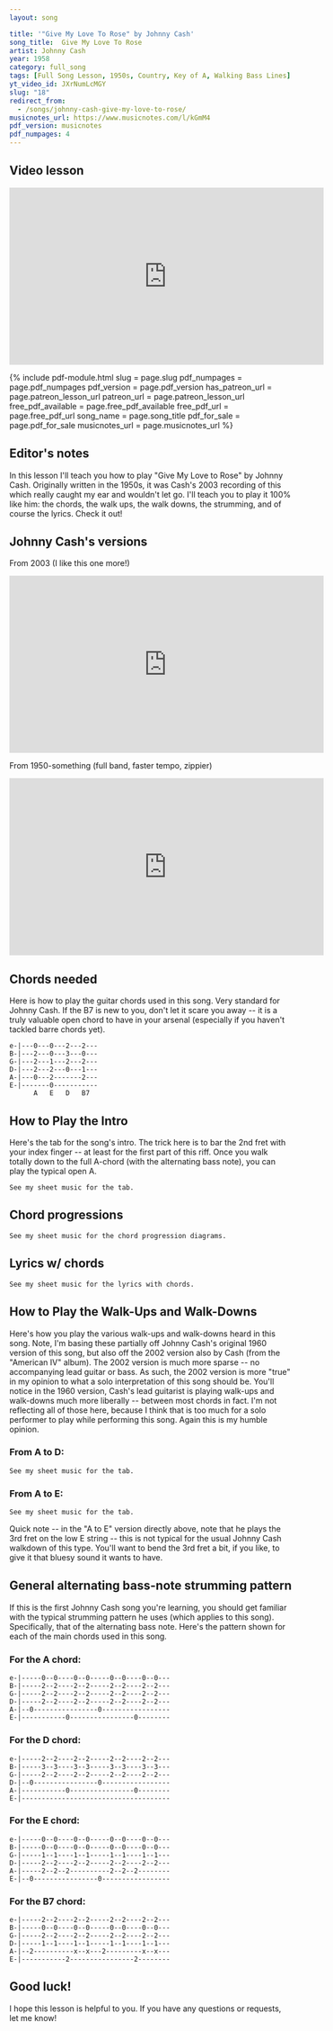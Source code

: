 ```yaml
---
layout: song

title: '"Give My Love To Rose" by Johnny Cash'
song_title:  Give My Love To Rose
artist: Johnny Cash
year: 1958
category: full_song
tags: [Full Song Lesson, 1950s, Country, Key of A, Walking Bass Lines]
yt_video_id: JXrNumLcMGY
slug: "18"
redirect_from:
  - /songs/johnny-cash-give-my-love-to-rose/
musicnotes_url: https://www.musicnotes.com/l/kGmM4
pdf_version: musicnotes
pdf_numpages: 4
---
```


## Video lesson

<iframe width="560" height="315" src="https://www.youtube.com/embed/JXrNumLcMGY?showinfo=0" frameborder="0" allowfullscreen></iframe>

{% include pdf-module.html slug = page.slug pdf_numpages = page.pdf_numpages pdf_version = page.pdf_version has_patreon_url = page.patreon_lesson_url patreon_url = page.patreon_lesson_url free_pdf_available = page.free_pdf_available free_pdf_url = page.free_pdf_url song_name = page.song_title pdf_for_sale = page.pdf_for_sale musicnotes_url = page.musicnotes_url %}

## Editor's notes

In this lesson I'll teach you how to play "Give My Love to Rose" by Johnny Cash. Originally written in the 1950s, it was Cash's 2003 recording of this which really caught my ear and wouldn't let go. I'll teach you to play it 100% like him: the chords, the walk ups, the walk downs, the strumming, and of course the lyrics. Check it out!

## Johnny Cash's versions

From 2003 (I like this one more!)

<iframe width="560" height="315" src="https://www.youtube.com/embed/D1LBKTONZ0M?showinfo=0" frameborder="0" allowfullscreen></iframe>

From 1950-something (full band, faster tempo, zippier)

<iframe width="560" height="315" src="https://www.youtube.com/embed/sv6iTbVYuvk?showinfo=0" frameborder="0" allowfullscreen></iframe>

## Chords needed

Here is how to play the guitar chords used in this song. Very standard for Johnny Cash. If the B7 is new to you, don't let it scare you away -- it is a truly valuable open chord to have in your arsenal (especially if you haven't tackled barre chords yet).

    e-|---0---0---2---2---
    B-|---2---0---3---0---
    G-|---2---1---2---2---
    D-|---2---2---0---1---
    A-|---0---2-------2---
    E-|-------0-----------
          A   E   D   B7

## How to Play the Intro

Here's the tab for the song's intro. The trick here is to bar the 2nd fret with your index finger -- at least for the first part of this riff. Once you walk totally down to the full A-chord (with the alternating bass note), you can play the typical open A.

    See my sheet music for the tab.

<!-- e-|----------------------------------------0--0----0--0-----0--0----0--0---
B-|---------------2----------(2)---(0)-----2--2----2--2-----2--2----2--2---
G-|---------------2----------(2)---(1)-----2--2----2--2-----2--2----2--2---
D-|---------------2----------(2)---(2)-----2--2----2--2-----2--2----2--2---
A-|---0--2--3--4-----4--4--3-----2------0----------------0-----------------
E-|----------------------------------------------0----------------0-------- -->


## Chord progressions

    See my sheet music for the chord progression diagrams.

<!-- INTRO
| A . . . | . . . . | . . . . | . . . . |

VERSE, first half
"I found him by the railroad tracks this morning..."
| A  . . . | E  . . . | A . . . | A . . . |
| A  . . . | E  . . . | A . . . | A . . . |
| D  . . . | D  . . . | A . . . | A . . . |
| B7 . . . | B7 . . . | E . . . | E . . . |

VERSE, second half
"He said they let me out of prison out in Frisco..."
| A . . . | E . . . | A . . . | A . . . |
| A . . . | E . . . | A . . . | A . . . |
| D . . . | D . . . | A . . . | A . . . |
| E . . . | E . . . | A . . . | A . . . |

CHORUS
"Give my love to Rose, please won't you mister..."
| D . . . | D . . . | A . . . | A . . . |
| E . . . | E . . . | A . . . | A . . . |
| D . . . | D . . . | A . . . | A . . . |
| E . . . | E . . . | A . . . | A . . . | -->


## Lyrics w/ chords

    See my sheet music for the lyrics with chords.

<!-- A                E                    A
I found him by the railroad tracks this morning
A                E             A (walk up)
I could see that he was nearly dead
D                             A
I knelt down beside him and I listened
        B7                              E
Just to hear the words the dying fellow said

             A             E             A
He said they let me out of prison out in Frisco
    A                   E                  A (walk up)
For ten long years I've paid for what I've done
      D                           A
I was trying to get back to Louisiana
   E                              A (walk up)
To see my Rose and get to know my son

    D                                      A (walk down)
    Give my love to Rose, please won't you mister
    E                                  A                       (walk up)
    Take her all my money, tell her to buy some pretty clothes
    D                                 A        (walk down)
    Tell my boy that daddy's so proud of him
        E                               A      (intro riff x1)
    And don't forget to give my love to Rose

                ...repeat the same verse & chorus chords for next sections

Won't you tell 'em I said thanks for waiting for me
Tell my boy to help his mom at home
Tell my Rose to try to find another
'Cause it ain't right that she should live alone

Mister, here's a bag with all my money
It won't last them long, though it goes
God bless you for finding me this morning
Now, don't forget to give my love to Rose

    Give my love to Rose, please won't you mister
    Take her all my money, tell her to buy some pretty clothes
    Tell my boy that daddy's so proud of him
        E              (let chord ring)               A
    And don't forget to give my love to.............. Rose

                              (...play intro riff x1 leading up to final A ) -->


## How to Play the Walk-Ups and Walk-Downs

Here's how you play the various walk-ups and walk-downs heard in this song. Note, I'm basing these partially off Johnny Cash's original 1960 version of this song, but also off the 2002 version also by Cash (from the "American IV" album). The 2002 version is much more sparse -- no accompanying lead guitar or bass. As such, the 2002 version is more "true" in my opinion to what a solo interpretation of this song should be. You'll notice in the 1960 version, Cash's lead guitarist is playing walk-ups and walk-downs much more liberally -- between most chords in fact. I'm not reflecting all of those here, because I think that is too much for a solo performer to play while performing this song. Again this is my humble opinion.

### From A to D:

    See my sheet music for the tab.

<!-- e-|---0---------------2---
B-|---2---------------3---
G-|---2---------------2---
D-|---2---------------0---
A-|---0---0--0--2--4------
E-|-----------------------
      A               D -->

### From A to E:

    See my sheet music for the tab.

<!-- e-|---0---------------0---
B-|---2---------------0---
G-|---2---------------1---
D-|---2---------------2---
A-|---0---0--0--------2---
E-|-------------3--2--0---
      A               E -->

Quick note -- in the "A to E" version directly above, note that he plays the 3rd fret on the low E string -- this is not typical for the usual Johnny Cash walkdown of this type. You'll want to bend the 3rd fret a bit, if you like, to give it that bluesy sound it wants to have.

## General alternating bass-note strumming pattern

If this is the first Johnny Cash song you're learning, you should get familiar with the typical strumming pattern he uses (which applies to this song). Specifically, that of the alternating bass note. Here's the pattern shown for each of the main chords used in this song.

### For the A chord:

    e-|-----0--0----0--0-----0--0----0--0---
    B-|-----2--2----2--2-----2--2----2--2---
    G-|-----2--2----2--2-----2--2----2--2---
    D-|-----2--2----2--2-----2--2----2--2---
    A-|--0----------------0-----------------
    E-|-----------0----------------0--------

### For the D chord:

    e-|-----2--2----2--2-----2--2----2--2---
    B-|-----3--3----3--3-----3--3----3--3---
    G-|-----2--2----2--2-----2--2----2--2---
    D-|--0----------------0-----------------
    A-|-----------0----------------0--------
    E-|-------------------------------------

### For the E chord:

    e-|-----0--0----0--0-----0--0----0--0---
    B-|-----0--0----0--0-----0--0----0--0---
    G-|-----1--1----1--1-----1--1----1--1---
    D-|-----2--2----2--2-----2--2----2--2---
    A-|-----2--2--2----------2--2--2--------
    E-|--0----------------0-----------------

### For the B7 chord:

    e-|-----2--2----2--2-----2--2----2--2---
    B-|-----0--0----0--0-----0--0----0--0---
    G-|-----2--2----2--2-----2--2----2--2---
    D-|-----1--1----1--1-----1--1----1--1---
    A-|--2----------x--x---2---------x--x---
    E-|-----------2----------------2--------

## Good luck!

I hope this lesson is helpful to you. If you have any questions or requests, let me know!
